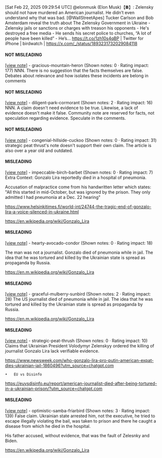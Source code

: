[Sat Feb 22, 2025 09:29:54 UTC] @elonmusk (Elon Musk)【𝗕】: Zelensky should not have murdered an American journalist.  He didn’t even understand why that was bad. [@WallStreetApes] Tucker Carlson and Bob Amsterdam reveal the truth about The Zelensky Government in Ukraine - Zelensky jails or sanctions or charges with treason his opponents - He's destroyed a free media - He sends his secret police to churches, “A lot of people have been killed” - He’s… https://t.co/1zh10s4qBP | Twitter for iPhone | birdwatch | https://x.com/_/status/1893231732029084118

#### NOT MISLEADING

[[view note]](https://x.com/i/birdwatch/n/1893240806518960415) - gracious-mountain-heron (Shown notes: 0 · Rating impact: 177)
NNN. There is no suggestion that the facts themselves are false. Debates about relevance and how isolates these incidents are belong in comments

#### NOT MISLEADING

[[view note]](https://x.com/i/birdwatch/n/1893255393343672751) - diligent-park-cormorant (Shown notes: 2 · Rating impact: 16)
NNN. A claim doesn't need evidence to be true. Likewise, a lack of evidence doesn't make it false. Community note are reserved for facts, not speculation regarding evidence. Speculate in the comments.

#### NOT MISLEADING

[[view note]](https://x.com/i/birdwatch/n/1893290556299571318) - congenial-hillside-cuckoo (Shown notes: 0 · Rating impact: 31)
strategic peat thrust's note doesn't support their own claim. The article is also over a year old and outdated. 

#### MISLEADING

[[view note]](https://x.com/i/birdwatch/n/1893458079607357559) - impeccable-birch-barbet (Shown notes: 0 · Rating impact: 7)
Extra Context:
Gonzalo Lira reportedly died in a hospital of pneumonia.

Accusation of malpractice come from his handwritten letter which states: 
"All this started in mid-October, but was ignored by the prison. They only admitted I had pneumonia at a Dec. 22 hearing"

https://www.helsinkitimes.fi/world-int/24744-the-tragic-end-of-gonzalo-lira-a-voice-silenced-in-ukraine.html

https://en.wikipedia.org/wiki/Gonzalo_Lira

#### MISLEADING

[[view note]](https://x.com/i/birdwatch/n/1893348322519458279) - hearty-avocado-condor (Shown notes: 0 · Rating impact: 18)

The man was not a journalist. Gonzalo died of pneumonia while in jail. The idea that he was tortured and killed by the Ukrainian state is spread as propaganda by Russia.

https://en.m.wikipedia.org/wiki/Gonzalo_Lira

#### MISLEADING

[[view note]](https://x.com/i/birdwatch/n/1893335774537318528) - graceful-mulberry-sunbird (Shown notes: 2 · Rating impact: 28)
The US journalist died of pneumonia while in jail. The idea that he was tortured and killed by the Ukrainian state is spread as propaganda by Russia.

https://en.m.wikipedia.org/wiki/Gonzalo_Lira

#### MISLEADING

[[view note]](https://x.com/i/birdwatch/n/1893248116859773278) - strategic-peat-thrush (Shown notes: 0 · Rating impact: 10)
Claims that Ukrainian President Volodymyr Zelenskyy ordered the killing of journalist Gonzalo Lira lack verifiable evidence.

https://www.newsweek.com/who-gonzalo-lira-pro-putin-american-expat-dies-ukrainian-jail-1860496?utm_source=chatgpt.com

	•	EU vs Disinfo
https://euvsdisinfo.eu/report/american-journalist-died-after-being-tortured-in-a-ukrainian-prison/?utm_source=chatgpt.com

#### MISLEADING

[[view note]](https://x.com/i/birdwatch/n/1893237165242359977) - optimistic-samba-friarbird (Shown notes: 3 · Rating impact: 139)
False claim. Ukrainian state arrested him, not the executive, he tried to escape illegally violating the bail, was taken to prison and there he caught a disease from which he died in the hospital.

His father accused, without evidence, that was the fault of Zelesnky and Biden.

https://en.wikipedia.org/wiki/Gonzalo_Lira
